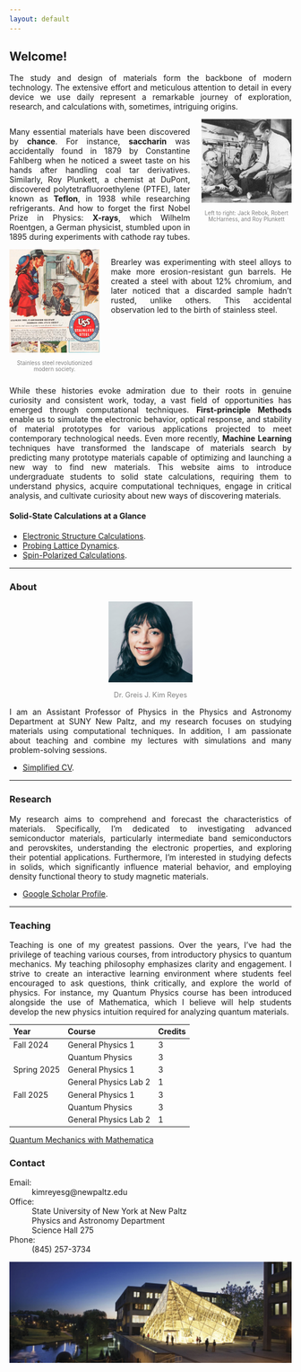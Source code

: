 ```yaml
---
layout: default
---
```


## Welcome!

<div style="text-align: justify;">
<p>The study and design of materials form the backbone of modern technology. The extensive effort and meticulous attention to detail in every device we use daily represent a remarkable journey of exploration, research, and calculations with, sometimes, intriguing origins.</p>

<div style="display: flex; align-items: flex-start; gap: 20px;">
    <div style="flex: 2; text-align: justify;">
        <p>Many essential materials have been discovered by <b>chance</b>. For instance, <b>saccharin</b> was accidentally found in 1879 by Constantine Fahlberg when he noticed a sweet taste on his hands after handling coal tar derivatives. 
        Similarly, Roy Plunkett, a chemist at DuPont, discovered polytetrafluoroethylene (PTFE), later known as <b>Teflon</b>, in 1938 while researching refrigerants. And how to forget the first Nobel Prize in Physics: <b>X-rays</b>, which Wilhelm Roentgen, a German physicist, stumbled upon in 1895 during experiments with cathode ray tubes.</p>
    </div>
    <div style="flex: 1; text-align: center;">
        <img src="./plunkett_2.jpg" alt="Plunkett" style="width: 250px; height: auto;">
        <div style="font-size: 0.7em; color: gray;">
            <p> Left to right: Jack Rebok, Robert McHarness, and Roy Plunkett</p>
        </div>
    </div>
</div>

<div style="display: flex; align-items: flex-start; gap: 20px;">
    <div style="flex: 1; text-align: center;">
        <img src="./stainless.png" alt="Stainless Steel" style="width: 250px; height: auto;">
        <div style="font-size: 0.7em; color: gray;">
            <p> Stainless steel revolutionized modern society.</p>
        </div>
    </div>
    <div style="flex: 2; text-align: justify;">
        <p>Brearley was experimenting with steel alloys to make more erosion-resistant gun barrels. He created a steel with about 12% chromium, and later noticed that a discarded sample hadn’t rusted, unlike others. This accidental observation led to the birth of stainless steel.</p>
    </div>
</div>


 <p>While these histories evoke admiration due to their roots in genuine curiosity and consistent work, today, a vast field of opportunities has emerged through computational techniques. <b>First-principle Methods</b> enable us to simulate the electronic behavior, optical response, and stability of material prototypes for various applications projected to meet contemporary technological needs. Even more recently, <b>Machine Learning</b> techniques have transformed the landscape of materials search by predicting many prototype materials capable of optimizing and launching a new way to find new materials. This website aims to introduce undergraduate students to solid state calculations, requiring them to understand physics, acquire computational techniques, engage in critical analysis, and cultivate curiosity about new ways of discovering materials.</p>
</div>


#### Solid-State Calculations at a Glance

* [Electronic Structure Calculations](./electronic-structure.md).
* [Probing Lattice Dynamics](./phonons.md).
* [Spin-Polarized Calculations](./spin-polarized.md).


* * *

### About

<div style="text-align: center;">
<img src="./portrait2.jpg" alt="Kim" style="width: 150px; height: auto;">
</div>
<div style="text-align: center; font-size: 0.9em; color: gray;">
<p>Dr. Greis J. Kim Reyes</p>
</div>

<div style="text-align: justify;">
<p> I am an Assistant Professor of Physics in the Physics and Astronomy Department at SUNY New Paltz, and my research focuses on studying materials using computational techniques. In addition, I am passionate about teaching and combine my lectures with simulations and many problem-solving sessions.</p>
</div>

* [Simplified CV](./cv.md).

* * *

### Research

<div style="text-align: justify;">
<p>My research aims to comprehend and forecast the characteristics of materials. Specifically, I’m dedicated to investigating advanced semiconductor materials, particularly intermediate band semiconductors and perovskites, understanding the electronic properties, and exploring their potential applications. Furthermore, I’m interested in studying defects in solids, which significantly influence material behavior, and employing density functional theory to study magnetic materials.</p>
</div>

* [Google Scholar Profile](https://scholar.google.com/citations?user=R3wN1y8AAAAJ&hl=en).

* * *

### Teaching


<div style="text-align: justify;">
<p>Teaching is one of my greatest passions. Over the years, I’ve had the privilege of teaching various courses, from introductory physics to quantum mechanics. My teaching philosophy emphasizes clarity and engagement. I strive to create an interactive learning environment where students feel encouraged to ask questions, think critically, and explore the world of physics. For instance, my Quantum Physics course has been introduced alongside the use of Mathematica, which I believe will help students develop the new physics intuition required for analyzing quantum materials.</p>
</div>



| Year        | Course         | Credits |
|:-------------|:------------------|:------|
| Fall 2024    | General Physics 1 | 3     |
|              | Quantum Physics   | 3     |
| Spring 2025  | General Physics 1 | 3     |
|              | General Physics Lab 2 | 1 |
| Fall 2025    | General Physics 1 | 3     |
|              | Quantum Physics   | 3     |
|              | General Physics Lab 2 | 1 |

<a href="https://github.com/kimreyesg/Quantum-Mechanics-with-Mathematica" target="_blank">Quantum Mechanics with Mathematica</a>


### Contact
<dl>
<dt>Email:</dt>
<dd>kimreyesg@newpaltz.edu</dd>
<dt>Office:</dt>
<dd>State University of New York at New Paltz</dd>
<dd>Physics and Astronomy Department</dd>
<dd>Science Hall 275</dd>
<dt>Phone:</dt>
<dd>(845) 257-3734</dd>
</dl>
<div style="text-align: center;">
<img src="./NewPaltz-night-slider.jpg" alt="SUNY New Paltz" style="width: 600px; height: auto;">
</div>
